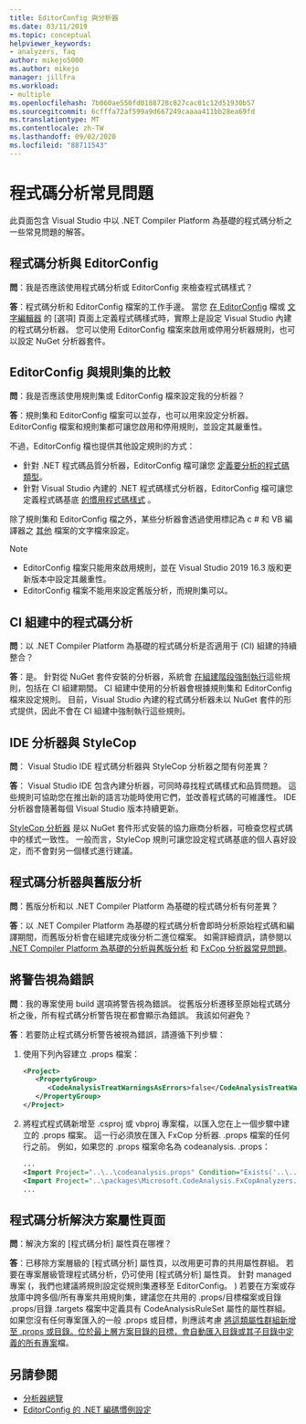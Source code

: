 ```yaml
---
title: EditorConfig 與分析器
ms.date: 03/11/2019
ms.topic: conceptual
helpviewer_keywords:
- analyzers, faq
author: mikejo5000
ms.author: mikejo
manager: jillfra
ms.workload:
- multiple
ms.openlocfilehash: 7b060ae550fd0188728c827cac01c12d51930b57
ms.sourcegitcommit: 6cfffa72af599a9d667249caaaa411bb28ea69fd
ms.translationtype: MT
ms.contentlocale: zh-TW
ms.lasthandoff: 09/02/2020
ms.locfileid: "88711543"
---
```

# <a name="code-analysis-faq"></a>程式碼分析常見問題

此頁面包含 Visual Studio 中以 .NET Compiler Platform 為基礎的程式碼分析之一些常見問題的解答。

## <a name="code-analysis-versus-editorconfig"></a>程式碼分析與 EditorConfig

**問**：我是否應該使用程式碼分析或 EditorConfig 來檢查程式碼樣式？

**答**：程式碼分析和 EditorConfig 檔案的工作手邊。 當您 [在 EditorConfig](../ide/editorconfig-code-style-settings-reference.md) 檔或 [文字編輯器](../ide/code-styles-and-code-cleanup.md) 的 [選項] 頁面上定義程式碼樣式時，實際上是設定 Visual Studio 內建的程式碼分析器。 您可以使用 EditorConfig 檔案來啟用或停用分析器規則，也可以設定 NuGet 分析器套件。

## <a name="editorconfig-versus-rule-sets"></a>EditorConfig 與規則集的比較

**問**：我是否應該使用規則集或 EditorConfig 檔來設定我的分析器？

**答**：規則集和 EditorConfig 檔案可以並存，也可以用來設定分析器。 EditorConfig 檔案和規則集都可讓您啟用和停用規則，並設定其嚴重性。

不過，EditorConfig 檔也提供其他設定規則的方式：

- 針對 .NET 程式碼品質分析器，EditorConfig 檔可讓您 [定義要分析的程式碼類型](fxcop-analyzer-options.md)。
- 針對 Visual Studio 內建的 .NET 程式碼樣式分析器，EditorConfig 檔可讓您定義程式碼基底 [的慣用程式碼樣式](../ide/editorconfig-code-style-settings-reference.md) 。

除了規則集和 EditorConfig 檔之外，某些分析器會透過使用標記為 c # 和 VB 編譯器之 [其他](../ide/build-actions.md#build-action-values) 檔案的文字檔來設定。

> [!NOTE]
> - EditorConfig 檔案只能用來啟用規則，並在 Visual Studio 2019 16.3 版和更新版本中設定其嚴重性。
> - EditorConfig 檔案不能用來設定舊版分析，而規則集可以。

## <a name="code-analysis-in-ci-builds"></a>CI 組建中的程式碼分析

**問**：以 .NET Compiler Platform 為基礎的程式碼分析是否適用于 (CI) 組建的持續整合？

**答**：是。 針對從 NuGet 套件安裝的分析器，系統會 [在組建階段強制執行](roslyn-analyzers-overview.md#build-errors)這些規則，包括在 CI 組建期間。 CI 組建中使用的分析器會根據規則集和 EditorConfig 檔來設定規則。 目前，Visual Studio 內建的程式碼分析器未以 NuGet 套件的形式提供，因此不會在 CI 組建中強制執行這些規則。

## <a name="ide-analyzers-versus-stylecop"></a>IDE 分析器與 StyleCop

**問**： Visual Studio IDE 程式碼分析器與 StyleCop 分析器之間有何差異？

**答**： Visual Studio IDE 包含內建分析器，可同時尋找程式碼樣式和品質問題。 這些規則可協助您在推出新的語言功能時使用它們，並改善程式碼的可維護性。 IDE 分析器會隨著每個 Visual Studio 版本持續更新。

[StyleCop 分析器](https://github.com/DotNetAnalyzers/StyleCopAnalyzers) 是以 NuGet 套件形式安裝的協力廠商分析器，可檢查您程式碼中的樣式一致性。 一般而言，StyleCop 規則可讓您設定程式碼基底的個人喜好設定，而不會對另一個樣式進行建議。

## <a name="code-analyzers-versus-legacy-analysis"></a>程式碼分析器與舊版分析

**問**：舊版分析和以 .NET Compiler Platform 為基礎的程式碼分析有何差異？

**答**：以 .NET Compiler Platform 為基礎的程式碼分析會即時分析原始程式碼和編譯期間，而舊版分析會在組建完成後分析二進位檔案。 如需詳細資訊，請參閱以 [.NET Compiler Platform 為基礎的分析與舊版分析](roslyn-analyzers-overview.md#source-code-analysis-versus-legacy-analysis) 和 [FxCop 分析器常見問題](fxcop-analyzers-faq.md)。

## <a name="treat-warnings-as-errors"></a>將警告視為錯誤

**問**：我的專案使用 build 選項將警告視為錯誤。 從舊版分析遷移至原始程式碼分析之後，所有程式碼分析警告現在都會顯示為錯誤。 我該如何避免？

**答**：若要防止程式碼分析警告被視為錯誤，請遵循下列步驟：

  1. 使用下列內容建立 .props 檔案：

     ```xml
     <Project>
        <PropertyGroup>
           <CodeAnalysisTreatWarningsAsErrors>false</CodeAnalysisTreatWarningsAsErrors>
        </PropertyGroup>
     </Project>
     ```

  2. 將程式程式碼新增至 .csproj 或 vbproj 專案檔，以匯入您在上一個步驟中建立的 .props 檔案。 這一行必須放在匯入 FxCop 分析器. .props 檔案的任何行之前。 例如，如果您的 .props 檔案命名為 codeanalysis. .props：

     ```xml
     ...
     <Import Project="..\..\codeanalysis.props" Condition="Exists('..\..\codeanalysis.props')" />
     <Import Project="..\packages\Microsoft.CodeAnalysis.FxCopAnalyzers.2.6.5\build\Microsoft.CodeAnalysis.FxCopAnalyzers.props" Condition="Exists('..\packages\Microsoft.CodeAnalysis.FxCopAnalyzers.2.6.5\build\Microsoft.CodeAnalysis.FxCopAnalyzers.props')" />
     ...
     ```

## <a name="code-analysis-solution-property-page"></a>程式碼分析解決方案屬性頁面

**問**：解決方案的 [程式碼分析] 屬性頁在哪裡？

**答**：已移除方案層級的 [程式碼分析] 屬性頁，以改用更可靠的共用屬性群組。 若要在專案層級管理程式碼分析，仍可使用 [程式碼分析] 屬性頁。 針對 managed 專案 (，我們也建議將規則設定從規則集遷移至 EditorConfig。 ) 若要在方案或存放庫中跨多個/所有專案共用規則集，建議您在共用的 .props/目標檔案或目錄 .props/目錄 .targets 檔案中定義具有 CodeAnalysisRuleSet 屬性的屬性群組。 如果您沒有任何專案匯入的一般 .props 或目標，則應該考慮 [將這類屬性群組新增至 .props 或目錄。位於最上層方案目錄的目標，會自動匯入目錄或其子目錄中定義的所有專案](https://docs.microsoft.com/visualstudio/msbuild/customize-your-build?directorybuildprops-and-directorybuildtargets)檔。

## <a name="see-also"></a>另請參閱

- [分析器總覽](roslyn-analyzers-overview.md)
- [EditorConfig 的 .NET 編碼慣例設定](../ide/editorconfig-code-style-settings-reference.md)

